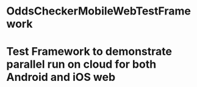 # OddsCheckerMobileWebTestFramework

<b><h1>Test Framework to demonstrate parallel run on cloud for both Android and iOS web</h1></b></br>